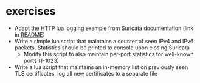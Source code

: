 # exercises

* Adapt the HTTP lua logging example from Suricata documentation (link in [README](README.md))
* Write a simple lua script that maintains a counter of seen IPv4 and IPv6 packets. Statistics should be printed to console upon closing Suricata
  * Modify this script to also maintain per-port statistics for well-known ports (1-1023)
* Write a lua script that maintains an in-memory list on previously seen TLS certificates, log all new certificates to a separate file
